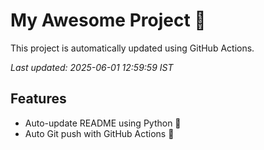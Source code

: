 # My Awesome Project 🚀

This project is automatically updated using GitHub Actions.

_Last updated: 2025-06-01 12:59:59 IST_

## Features
- Auto-update README using Python 🐍
- Auto Git push with GitHub Actions 🤖
